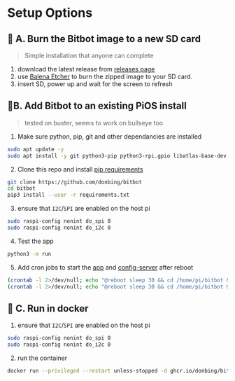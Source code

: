 # Setup Options

## 🎴 A. Burn the Bitbot image to a new SD card
> Simple installation that anyone can complete
1. download the latest release from [releases page](https://github.com/donbing/bitbot/releases)  
2. use [Balena Etcher](https://www.balena.io/etcher/) to burn the zipped image to your SD card.
3. insert SD, power up and wait for the screen to refresh
## 🍓B. Add Bitbot to an existing PiOS install
> tested on buster, seems to work on bullseye too 
1. Make sure python, pip, git and other dependancies are installed
```sh
sudo apt update -y
sudo apt install -y git python3-pip python3-rpi.gpio libatlas-base-dev libopenjp2-7 libtiff5 libxcb1 libfreetype6-dev
```  
2. Clone this repo and install [pip requirements](/requirements.txt)
```sh
git clone https://github.com/donbing/bitbot
cd bitbot 
pip3 install --user -r requirements.txt
```
3. ensure that `I2C`/`SPI` are enabled on the host pi
```sh
sudo raspi-config nonint do_spi 0
sudo raspi-config nonint do_i2c 0
```
4. Test the app 
```sh
python3 -m run
```
5. Add cron jobs to start the [app](/run.py) and [config-server](/src/config_webserver.py) after reboot
```sh
(crontab -l 2>/dev/null; echo "@reboot sleep 30 && cd /home/pi/bitbot && python3 run.py") | crontab -
(crontab -l 2>/dev/null; echo "@reboot sleep 30 && cd /home/pi/bitbot && python3 src/config_webserver.py") | crontab -
```
## 🐳 C. Run in docker
> 
1. ensure that `I2C`/`SPI` are enabled on the host pi
```sh
sudo raspi-config nonint do_spi 0
sudo raspi-config nonint do_i2c 0
```
2. run the container
```sh
docker run --privileged --restart unless-stopped -d ghcr.io/donbing/bitbot:release
```
